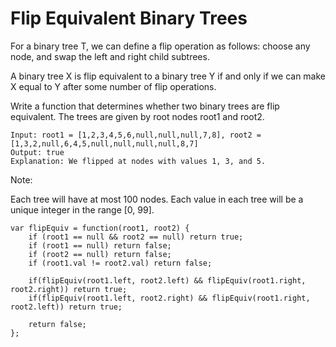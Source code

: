 # Flip Equivalent Binary Trees

For a binary tree T, we can define a flip operation as follows: choose any node, and swap the left and right child subtrees.

A binary tree X is flip equivalent to a binary tree Y if and only if we can make X equal to Y after some number of flip operations.

Write a function that determines whether two binary trees are flip equivalent.  The trees are given by root nodes root1 and root2.

```
Input: root1 = [1,2,3,4,5,6,null,null,null,7,8], root2 = [1,3,2,null,6,4,5,null,null,null,null,8,7]
Output: true
Explanation: We flipped at nodes with values 1, 3, and 5.
```

Note:

Each tree will have at most 100 nodes.
Each value in each tree will be a unique integer in the range [0, 99].

```
var flipEquiv = function(root1, root2) {
    if (root1 == null && root2 == null) return true;
    if (root1 == null) return false;
    if (root2 == null) return false;
    if (root1.val != root2.val) return false;

    if(flipEquiv(root1.left, root2.left) && flipEquiv(root1.right, root2.right)) return true;
    if(flipEquiv(root1.left, root2.right) && flipEquiv(root1.right, root2.left)) return true;

    return false;
};
```
